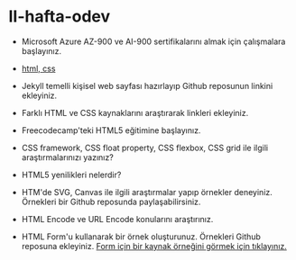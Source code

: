 # II-hafta-odev

- Microsoft Azure AZ-900 ve AI-900 sertifikalarını almak için çalışmalara başlayınız.
- [html, css](https://www.w3schools.com/html/html_css.asp)

- Jekyll temelli kişisel web sayfası hazırlayıp Github reposunun linkini ekleyiniz.

- Farklı HTML ve CSS kaynaklarını araştırarak linkleri ekleyiniz.

- Freecodecamp'teki HTML5 eğitimine başlayınız.

- CSS framework, CSS float property, CSS flexbox, CSS grid ile ilgili araştırmalarınızı yazınız?

- HTML5 yenilikleri nelerdir?

- HTM'de SVG, Canvas ile ilgili araştırmalar yapıp örnekler deneyiniz. Örnekleri bir Github reposunda paylaşabilirsiniz.

- HTML Encode ve URL Encode konularını araştırınız.
 
- HTML Form'u kullanarak bir örnek oluşturunuz. Örnekleri Github reposuna ekleyiniz. [Form için bir kaynak örneğini görmek için tıklayınız.](https://developer.mozilla.org/en-US/docs/Learn/Forms/Your_first_form)
